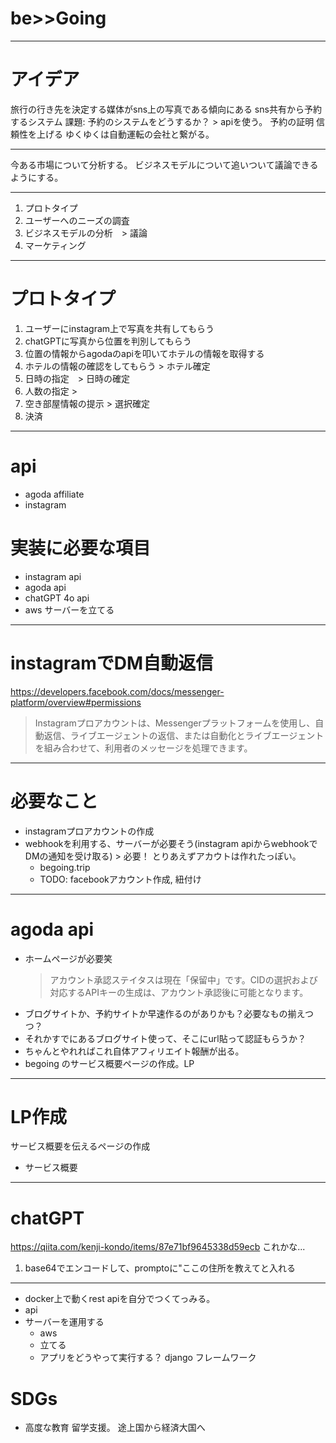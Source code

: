 # be>>Going


---

# アイデア

旅行の行き先を決定する媒体がsns上の写真である傾向にある
sns共有から予約するシステム
課題: 
    予約のシステムをどうするか？ > apiを使う。
    予約の証明
    信頼性を上げる
ゆくゆくは自動運転の会社と繋がる。

---

今ある市場について分析する。
ビジネスモデルについて追いついて議論できるようにする。

---


1. プロトタイプ
2. ユーザーへのニーズの調査
3. ビジネスモデルの分析　> 議論
4. マーケティング

---

# プロトタイプ

1. ユーザーにinstagram上で写真を共有してもらう
2. chatGPTに写真から位置を判別してもらう
3. 位置の情報からagodaのapiを叩いてホテルの情報を取得する
4. ホテルの情報の確認をしてもらう > ホテル確定
5. 日時の指定　> 日時の確定
6. 人数の指定 > 
7. 空き部屋情報の提示 > 選択確定
8. 決済

---

# api

- agoda affiliate
- instagram
# 実装に必要な項目

- instagram api
- agoda api
- chatGPT 4o api
- aws サーバーを立てる


---

# instagramでDM自動返信

https://developers.facebook.com/docs/messenger-platform/overview#permissions
>Instagramプロアカウントは、Messengerプラットフォームを使用し、自動返信、ライブエージェントの返信、または自動化とライブエージェントを組み合わせて、利用者のメッセージを処理できます。

---

# 必要なこと

- instagramプロアカウントの作成
- webhookを利用する、サーバーが必要そう(instagram apiからwebhookでDMの通知を受け取る) > 必要！ とりあえずアカウトは作れたっぽい。
    - begoing.trip
    - TODO: facebookアカウント作成, 紐付け

---

# agoda api

- ホームページが必要笑
    >アカウント承認ステイタスは現在「保留中」です。CIDの選択および対応するAPIキーの生成は、アカウント承認後に可能となります。
- ブログサイトか、予約サイトか早速作るのがありかも？必要なもの揃えつつ？
- それかすでにあるブログサイト使って、そこにurl貼って認証もらうか？
- ちゃんとやれればこれ自体アフィリエイト報酬が出る。
- begoing のサービス概要ページの作成。LP

---

# LP作成
サービス概要を伝えるページの作成

- サービス概要


---

# chatGPT

https://qiita.com/kenji-kondo/items/87e71bf9645338d59ecb
これかな...

1. base64でエンコードして、promptoに"ここの住所を教えてと入れる

---

- docker上で動くrest apiを自分でつくてっみる。
- api
- サーバーを運用する
    - aws 
    - 立てる
    - アプリをどうやって実行する？ django フレームワーク


# SDGs

- 高度な教育
    留学支援。
    途上国から経済大国へ